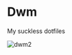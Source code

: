 # Dwm
My suckless dotfiles

![dwm2](https://github.com/autonomuscoder/Dwm/assets/112854891/88a42613-b6ef-463d-a217-673b116c2969)
